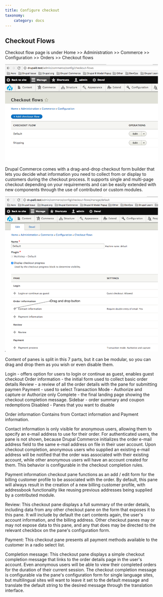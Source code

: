 ```yaml
---
title: Configure checkout
taxonomy:
    category: docs
---
```


## Checkout Flows

Checkout flow page is under Home >> Administration >> Commerce >> Configuration >> Orders >> Checkout flows

![Checkout flow](checkout-flow.png)

Drupal Commerce comes with a drag-and-drop checkout form builder that lets you decide what information you need to collect from or display to customers during the checkout process. It supports single and multi-page checkout depending on your requirements and can be easily extended with new components through the use of contributed or custom modules.

![checkout out drag and drop](checkout-drag-and-drop.png)

Content of panes is split in this 7 parts, but it can be modular, so you can drag and drop them as you wish or even disable them.

Login - offers option for users to login or continue as guest, enables guest checkout
Order information - the initial form used to collect basic order details
Review - a review of all the order details with the pane for submitting paymen
Payment -  used to select Transaction Mode - Authorize and capture or Authorize only
Complete -  the final landing page showing the checkout completion message.
Sidebar - order summary and coupon redemptions
Disabled - Panes that you want to disable

Order information
Contains from Contact information and Payment information.

Contact information is only visible for anonymous users, allowing them to specify an e-mail address to use for their order. 
For authenticated users, the pane is not shown, because Drupal Commerce initializes the order e-mail address field to the same e-mail address on file in their user account. 
Upon checkout completion, anonymous users who supplied an existing e-mail address will be notified that the order was associated with their existing account, while other anonymous users will have an account created for them. This behavior is configurable in the checkout completion rules.

Payment information checkout pane functions as an add / edit form for the billing customer profile to be associated with the order. By default, this pane will always result in the creation of a new billing customer profile, with addressbook functionality like reusing previous addresses being supplied by a contributed module.

Review:
This checkout pane displays a full summary of the order details, including data from any other checkout pane on the form that exposes it to this pane. It will include by default the cart contents again, the user's account information, and the billing address. Other checkout panes may or may not expose data to this pane, and any that does may be directed to the relevant checkbox on the pane's configuration form.

Payment:
This checkout pane presents all payment methods available to the customer in a radio select list.

Completion message:
This checkout pane displays a simple checkout completion message that links to the order details page in the user's account. Even anonymous users will be able to view their completed orders for the duration of their current session. The checkout completion message is configurable via the pane's configuration form for single language sites, but multilingual sites will want to leave it set to the default message and translate the default string to the desired message through the translation interface.
